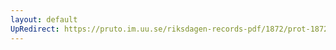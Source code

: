 ```yaml
---
layout: default
UpRedirect: https://pruto.im.uu.se/riksdagen-records-pdf/1872/prot-1872--ak--203/prot-1872--ak--203_003.pdf
---
```

